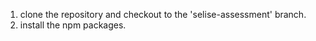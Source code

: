 1. clone the repository and checkout to the 'selise-assessment' branch. 
2. install the npm packages.